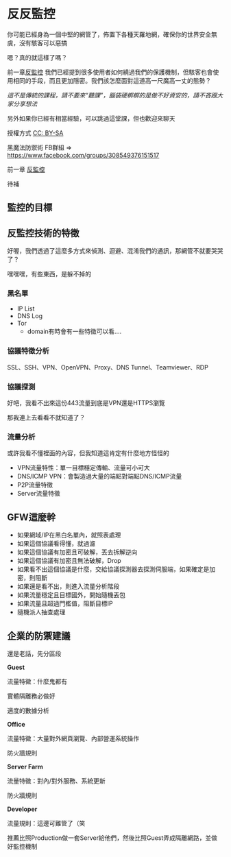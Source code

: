 # 反反監控

你可能已經身為一個中堅的網管了，佈置下各種天羅地網，確保你的世界安全無虞，沒有駭客可以惡搞

嗯？真的就這樣了嗎？

前一章[反監控](anti-monitoring.md) 我們已經提到很多使用者如何繞過我們的保護機制，但駭客也會使用相同的手段，而且更加隱密。我們該怎麼面對這道高一尺魔高一丈的態勢？

_這不是傳統的課程，請不要來“聽課”，腦袋硬梆梆的是做不好資安的，請不吝跟大家分享想法_

另外如果你已經有相當經驗，可以跳過這堂課，但也歡迎來聊天

授權方式 [CC: BY-SA](https://creativecommons.org/licenses/by-sa/3.0/tw/legalcode) 

黑魔法防禦術 FB群組 => <https://www.facebook.com/groups/308549376151517>

前一章 [反監控](anti-monitoring.md)

待補

## 監控的目標

## 反監控技術的特徵

好喔，我們透過了這麼多方式來偵測、迴避、混淆我們的通訊，那網管不就要哭哭了？

嘿嘿嘿，有些東西，是躲不掉的

### 黑名單

*   IP List
*   DNS Log
*   Tor
    *   domain有時會有一些特徵可以看....


### 協議特徵分析

SSL、SSH、VPN、OpenVPN、Proxy、DNS Tunnel、Teamviewer、RDP

### 協議探測

好吧，我看不出來這份443流量到底是VPN還是HTTPS瀏覽

那我連上去看看不就知道了？

### 流量分析

或許我看不懂裡面的內容，但我知道這肯定有什麼地方怪怪的

* VPN流量特性：單一目標穩定傳輸、流量可小可大
* DNS/ICMP VPN：會製造過大量的端點對端點DNS/ICMP流量
* P2P流量特徵
* Server流量特徵

## GFW這麼幹

*   如果網域/IP在黑白名單內，就照表處理
*   如果這個協議看得懂，就過濾
*   如果這個協議有加密且可破解，丟去拆解逆向
*   如果這個協議有加密且無法破解，Drop
*   如果看不出這個協議是什麼，交給協議探測器去探測伺服端，如果確定是加密，則阻斷
*   如果還是看不出，則進入流量分析階段
*   如果流量穩定且目標國外，開始隨機丟包
*   如果流量且超過門檻值，阻斷目標IP
*   隨機派人抽查處理

## 企業的防禦建議

還是老話，先分區段

**Guest**

流量特徵：什麼鬼都有

實體隔離務必做好

適度的數據分析

**Office**

流量特徵：大量對外網頁瀏覽、內部營運系統操作

防火牆規則

**Server Farm**

流量特徵：對內/對外服務、系統更新

防火牆規則

**Developer**

流量規則：這邊可難管了（笑

推薦比照Production做一套Server給他們，然後比照Guest弄成隔離網路，並做好監控機制